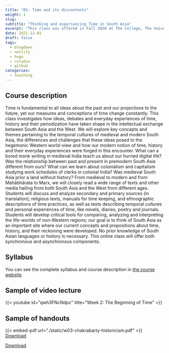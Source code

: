 ```yaml
---
title: "01: Time and its discontents"
weight: 1
slug: 
subtitle: "Thinking and experiencing Time in South Asia"
excerpt: "This class was offered in Fall 2020 at The College, The University of Chicago."
date: 2021-12-01
draft: false
tags:
  - blogdown
  - netlify
  - hugo
  - rstudio
  - github
categories:
  - teaching
---
```


## Course description

Time is fundamental to all ideas about the past and our projections to the future, yet our measures and conceptions of time change constantly. This class investigates how ideas, debates and everyday experiences of time, history and their periodization have taken shape in the intellectual exchange between South Asia and the West. We will explore key concepts and themes pertaining to the temporal cultures of medieval and modern South Asia, the differences and challenges that these ideas posed to the hegemonic Western world-view and how our modern notion of time, history and their everyday experiences were forged in this encounter. What can a bored monk writing in medieval India teach us about our hurried digital life? Was the relationship between past and present in premodern South Asia different from ours? What can we learn about colonialism and capitalism studying work schedules of clerks in colonial India? Was medieval South Asia prior a land without history? From medieval to modern and from Mahābhārata to Marx, we will closely read a wide range of texts and other media hailing from both South Asia and the West from different ages. Students will discuss and analyze secondary and primary sources (in translation); religious texts, manuals for time keeping, and ethnographic descriptions of time practices, as well as texts describing temporal cultures and personal experiences of time, like novels, diaries, poetry and journals. Students will develop critical tools for comparing, analyzing and interpreting the life-worlds of non-Western regions; our goal is to think of South Asia as an important site where our current concepts and propositions about time, history, and their reckoning were developed. No prior knowledge of South Asian languages or history is necessary. This online class will offer both synchronous and asynchronous components.

## Syllabus

You can see the complete syllabus and course description in [the course website](https://eacosta2758.github.io/time-class/).

## Sample of video lecture


{{< youtube id="qwh3FNcNdpc" title="Week 2: The Beginning of Time" >}}

## Sample of handouts

{{< embed-pdf url="./static/w03-chakrabarty-historicism.pdf" >}}
[Download](./static/w03-chakrabarty-historicism.pdf "Download")

[Download](./static/w06-themusicroom.pdf "Download")

